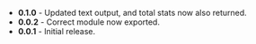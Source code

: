 * **0.1.0** - Updated text output, and total stats now also returned.
* **0.0.2** - Correct module now exported. 
* **0.0.1** - Initial release.

